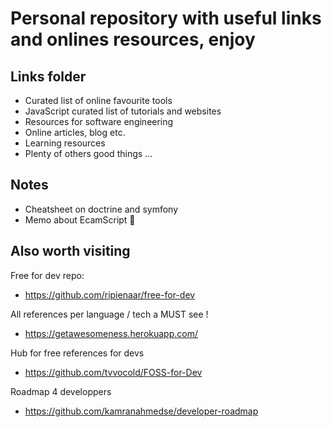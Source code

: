 # Personal repository with useful links and onlines resources, enjoy

## Links folder

- Curated list of online favourite tools 
- JavaScript curated list of tutorials and websites
- Resources for software engineering
- Online articles, blog etc.
- Learning resources
- Plenty of others good things ...

## Notes
-  Cheatsheet on doctrine and symfony 
-  Memo about EcamScript 🤯


## Also worth visiting 

Free for dev repo:
- https://github.com/ripienaar/free-for-dev

All references per language / tech a MUST see ! 
- https://getawesomeness.herokuapp.com/

Hub for free references for devs
- https://github.com/tvvocold/FOSS-for-Dev

Roadmap 4 developpers
- https://github.com/kamranahmedse/developer-roadmap